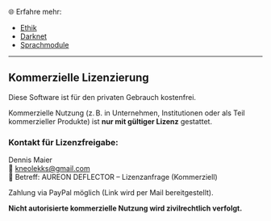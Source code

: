 🌐 Erfahre mehr:

- [Ethik](ethik.md)
- [Darknet](darknet_schutz.md)
- [Sprachmodule](sprach_module.md)

---

## Kommerzielle Lizenzierung

Diese Software ist für den privaten Gebrauch kostenfrei.

Kommerzielle Nutzung (z. B. in Unternehmen, Institutionen oder als Teil kommerzieller Produkte) ist **nur mit gültiger Lizenz** gestattet.

### Kontakt für Lizenzfreigabe:
Dennis Maier  
📧 kneolekks@gmail.com  
🧾 Betreff: AUREON DEFLECTOR – Lizenzanfrage (Kommerziell)

Zahlung via PayPal möglich (Link wird per Mail bereitgestellt).

**Nicht autorisierte kommerzielle Nutzung wird zivilrechtlich verfolgt.**
